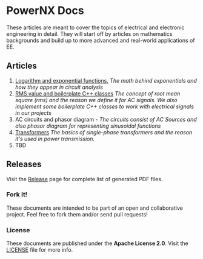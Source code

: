 # PowerNX Docs
These articles are meant to cover the topics of electrical and electronic engineering in detail. They will start off by articles on mathematics backgrounds and build up to more advanced and real-world applications of EE.

## Articles
1. [Logarithm and exponential functions.](https://github.com/blackreach/docs/releases/download/v0.1.1/1_Logarithm_and_exponential_functions.pdf)
*The math behind exponentials and how they appear in circuit analysis*
2. [RMS value and boilerplate C++ classes](https://github.com/blackreach/docs/releases/download/v0.1.1/2_Rms_and_boilerplate_cpp_classes.pdf)
*The concept of root mean square (rms) and the reason we define it for AC signals. We also implement some boilerplate C++ classes to work with electrical signals in our projects* 
3. AC circuits and phasor diagram -
*The circuits consist of AC Sources and also phasor diagram for representing sinusoidal functions*
4. [Transformers](https://github.com/blackreach/docs/releases/download/v0.1.1/4_Transformers.pdf)
*The basics of single-phase transformers and the reason it's used in power transmission.*
5. TBD
## Releases
Visit the [Release](https://github.com/blackreach/docs/releases/) page for complete list of generated PDF files.
### Fork it!
These documents are intended to be part of an open and collaborative project. Feel free to fork them and/or send pull requests!

### License
These documents are published under the **Apache License 2.0**. Visit the [LICENSE](https://github.com/blackreach/docs/blob/master/LICENSE) file for more info.
